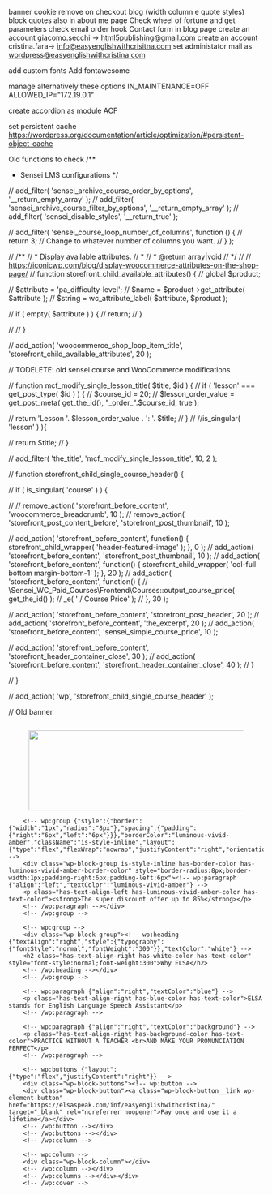 banner cookie remove on checkout
blog (width column e quote styles) block quotes also in about me page
Check wheel of fortune  and get parameters
check email order hook
Contact form in blog page
create an account giacomo.secchi -> html5publishing@gmail.com
create an account cristina.fara-> info@easyenglishwithcrisitna.com
set administator mail as wordpress@easyenglishwithcristina.com

add custom fonts
Add fontawesome


manage alternatively these options
IN_MAINTENANCE=OFF
ALLOWED_IP="172.19.0.1"



create accordion as module ACF

set persistent cache https://wordpress.org/documentation/article/optimization/#persistent-object-cache


Old functions to check
/**
 * Sensei LMS configurations
 */

// add_filter( 'sensei_archive_course_order_by_options', '__return_empty_array' );
// add_filter( 'sensei_archive_course_filter_by_options', '__return_empty_array' );
// add_filter( 'sensei_disable_styles', '__return_true' );

// add_filter( 'sensei_course_loop_number_of_columns',  function () {
//     return 3; // Change to whatever number of columns you want.
// } );


// /**
//  * Display available attributes.
//  *
//  * @return array|void
//  */
// // https://iconicwp.com/blog/display-woocommerce-attributes-on-the-shop-page/
// function storefront_child_available_attributes() {
//     global $product;

//     $attribute = 'pa_difficulty-level';
//     $name = $product->get_attribute( $attribute );
//     $string = wc_attribute_label( $attribute, $product );



//     if ( empty( $attribute ) ) {
//         return;
//     }

//
// }

// add_action( 'woocommerce_shop_loop_item_title', 'storefront_child_available_attributes', 20 );



// TODELETE: old sensei course and WooCommerce  modifications

// function mcf_modify_single_lesson_title( $title, $id ) {
// 	if ( 'lesson' === get_post_type( $id ) ) {
//         $course_id = 20;
//         $lesson_order_value = get_post_meta( get_the_id(), "_order_".$course_id, true );

//         return 'Lesson '. $lesson_order_value . ': '. $title;
// 	}
//     //is_singular( 'lesson' ) ){




// 	return $title;
// }

// add_filter( 'the_title', 'mcf_modify_single_lesson_title', 10, 2 );




// function storefront_child_single_course_header() {


// 	if ( is_singular( 'course' ) ) {

// 		// remove_action( 'storefront_before_content', 'woocommerce_breadcrumb', 10 );
// 		remove_action( 'storefront_post_content_before', 'storefront_post_thumbnail', 10 );

//         add_action( 'storefront_before_content', function() { storefront_child_wrapper( 'header-featured-image' ); }, 0 );
// 		add_action( 'storefront_before_content', 'storefront_post_thumbnail', 10 );
// 		add_action( 'storefront_before_content', function() { storefront_child_wrapper( 'col-full bottom margin-bottom-1' ); }, 20 );
//         add_action( 'storefront_before_content', function() {
//             \Sensei_WC_Paid_Courses\Frontend\Courses::output_course_price( get_the_id() );
//             _e( ' / Course Price' );
//         }, 30 );


// 		add_action( 'storefront_before_content', 'storefront_post_header', 20 );
// 		add_action( 'storefront_before_content', 'the_excerpt', 20 );
//         add_action( 'storefront_before_content', 'sensei_simple_course_price', 10 );

// 		add_action( 'storefront_before_content', 'storefront_header_container_close', 30 );
// 		add_action( 'storefront_before_content', 'storefront_header_container_close', 40 );
// 	}

// }

// add_action( 'wp', 'storefront_child_single_course_header' );



// Old banner
        <!-- wp:cover {"url":"https://www.easyenglishwithcristina.com/wp-content/uploads/2022/08/cristinaxelsa.png","id":1352,"dimRatio":0,"minHeight":100,"minHeightUnit":"vh","contentPosition":"center center","isDark":false,"align":"full","style":{"color":{}}} -->
<div class="wp-block-cover alignfull is-light" style="min-height:100vh" id="elsa-speak-app"><span aria-hidden="true" class="wp-block-cover__background has-background-dim-0 has-background-dim"></span><img class="wp-block-cover__image-background wp-image-1352" alt="" src="https://www.easyenglishwithcristina.com/wp-content/uploads/2022/08/cristinaxelsa.png" data-object-fit="cover"/><div class="wp-block-cover__inner-container"><!-- wp:columns -->
        <div class="wp-block-columns"><!-- wp:column -->
        <div class="wp-block-column"><!-- wp:image {"align":"right","id":1347,"width":455,"height":158,"sizeSlug":"full","linkDestination":"none"} -->
        <figure class="wp-block-image alignright size-full is-resized"><img src="https://www.easyenglishwithcristina.com/wp-content/uploads/2022/08/LOGO-ELSA-FOOTER.svg" alt="" class="wp-image-1347" width="455" height="158"/></figure>
        <!-- /wp:image -->

        <!-- wp:group {"style":{"border":{"width":"1px","radius":"8px"},"spacing":{"padding":{"right":"6px","left":"6px"}}},"borderColor":"luminous-vivid-amber","className":"is-style-inline","layout":{"type":"flex","flexWrap":"nowrap","justifyContent":"right","orientation":"vertical"}} -->
        <div class="wp-block-group is-style-inline has-border-color has-luminous-vivid-amber-border-color" style="border-radius:8px;border-width:1px;padding-right:6px;padding-left:6px"><!-- wp:paragraph {"align":"left","textColor":"luminous-vivid-amber"} -->
        <p class="has-text-align-left has-luminous-vivid-amber-color has-text-color"><strong>The super discount offer up to 85%</strong></p>
        <!-- /wp:paragraph --></div>
        <!-- /wp:group -->

        <!-- wp:group -->
        <div class="wp-block-group"><!-- wp:heading {"textAlign":"right","style":{"typography":{"fontStyle":"normal","fontWeight":"300"}},"textColor":"white"} -->
        <h2 class="has-text-align-right has-white-color has-text-color" style="font-style:normal;font-weight:300">Why ELSA</h2>
        <!-- /wp:heading --></div>
        <!-- /wp:group -->

        <!-- wp:paragraph {"align":"right","textColor":"blue"} -->
        <p class="has-text-align-right has-blue-color has-text-color">ELSA stands for English Language Speech Assistant</p>
        <!-- /wp:paragraph -->

        <!-- wp:paragraph {"align":"right","textColor":"background"} -->
        <p class="has-text-align-right has-background-color has-text-color">PRACTICE WITHOUT A TEACHER <br>AND MAKE YOUR PRONUNCIATION PERFECT</p>
        <!-- /wp:paragraph -->

        <!-- wp:buttons {"layout":{"type":"flex","justifyContent":"right"}} -->
        <div class="wp-block-buttons"><!-- wp:button -->
        <div class="wp-block-button"><a class="wp-block-button__link wp-element-button" href="https://elsaspeak.com/inf/easyenglishwithcristina/" target="_blank" rel="noreferrer noopener">Pay once and use it a lifetime</a></div>
        <!-- /wp:button --></div>
        <!-- /wp:buttons --></div>
        <!-- /wp:column -->

        <!-- wp:column -->
        <div class="wp-block-column"></div>
        <!-- /wp:column --></div>
        <!-- /wp:columns --></div></div>
        <!-- /wp:cover -->
